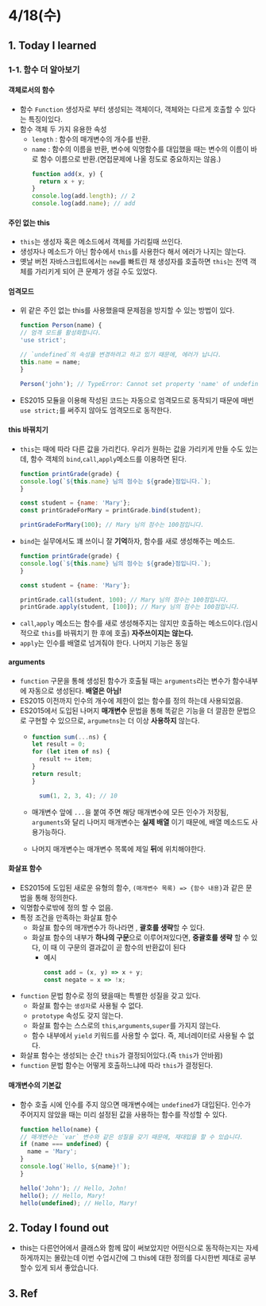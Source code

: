 # 4/18(수)

## 1. Today I learned

### 1-1. 함수 더 알아보기
  
#### 객체로서의 함수
- 함수 `Function` 생성자로 부터 생성되는 객체이다, 객체와는 다르게 호출할 수 있다는 특징이있다.
- 함수 객체 두 가지 유용한 속성
  - `length` : 함수의 매개변수의 개수를 반환.
  - `name` : 함수의 이름을 반환, 변수에 익명함수를 대입했을 때는 변수의 이름이 바로 함수 이름으로 반환.(면접문제에 나올 정도로 중요하지는 않음.)
    ```js
    function add(x, y) {
      return x + y;
    }
    console.log(add.length); // 2
    console.log(add.name); // add
    ```

#### 주인 없는 this
- `this`는 생성자 혹은 메소드에서 객체를 가리킬때 쓰인다.
- 생성자나 메소드가 아닌 함수에서 `this`를 사용한다 해서 에러가 나지는 않는다.
- 옛날 버전 자바스크립트에서는 `new`를 빠트린 채 생성자를 호출하면 `this`는 전역 객체를 가리키게 되어 큰 문제가 생길 수도 있었다.

#### 엄격모드
- 위 같은 주인 없는 this를 사용했을때 문제점을 방지할 수 있는 방법이 있다.
  ```js
  function Person(name) {
  // 엄격 모드를 활성화합니다.
  'use strict';

  // `undefined`의 속성을 변경하려고 하고 있기 때문에, 에러가 납니다.
  this.name = name;
  } 

  Person('john'); // TypeError: Cannot set property 'name' of undefined
  ```
- ES2015 모듈을 이용해 작성된 코드는 자동으로 엄격모드로 동작되기 때문에 매번 `use strict;`를 써주지 않아도 엄격모드로 동작한다.

#### this 바꿔치기
- `this`는 때에 따라 다른 값을 가리킨다. 우리가 원하는 값을 가리키게 만들 수도 있는데, 함수 객체의 `bind`,`call`,`apply`메소드를 이용하면 된다.
  ```js
  function printGrade(grade) {
  console.log(`${this.name} 님의 점수는 ${grade}점입니다.`);
  }

  const student = {name: 'Mary'};
  const printGradeForMary = printGrade.bind(student);

  printGradeForMary(100); // Mary 님의 점수는 100점입니다.
  ```
- `bind`는 실무에서도 꽤 쓰이니 잘 **기억**하자, 함수를 새로 생성해주는  메소드.
  ```js
  function printGrade(grade) {
  console.log(`${this.name} 님의 점수는 ${grade}점입니다.`);
  }

  const student = {name: 'Mary'};

  printGrade.call(student, 100); // Mary 님의 점수는 100점입니다.
  printGrade.apply(student, [100]); // Mary 님의 점수는 100점입니다.
  ```
- `call`,`apply` 메소드는 함수를 새로 생성해주지는 않지만 호출하는 메소드이다.(임시적으로 `this`를 바꿔치기 한 후에 호출) **자주쓰이지는 않는다.** 
- `apply`는 인수를 배열로 넘겨줘야 한다. 나머지 기능은 동일

#### arguments
- `function` 구문을 통해 생성된 함수가 호출될 때는 `arguments`라는 변수가 함수내부에 자동으로 생성된다. **배열은 아님!**
- ES2015 이전까지 인수의 개수에 제한이 없는 함수를 정의 하는데 사용되었음.
- ES2015에서 도입된 나머지 **매개변수** 문법을 통해 똑같은 기능을 더 깔끔한 문법으로 구현할 수 있으므로, `argumetns`는 더 이상 **사용하지** 않는다.
  - ```js
    function sum(...ns) {
    let result = 0;
    for (let item of ns) {
      result += item;
    }
    return result;
    }

      sum(1, 2, 3, 4); // 10
    ```

  - 매개변수 앞에 `...`을 붙여 주면 해당 매개변수에 모든 인수가 저장됨, `arguments`와 달리 나머지 매개변수는 **실제 배열** 이기 때문에, 배열 메소드도 사용가능하다. 
  - 나머지 매개변수는 매개변수 목록에 제일 **뒤**에 위치해야한다.

#### 화살표 함수
- ES2015에 도입된 새로운 유형의 함수, `(매개변수 목록) => {함수 내용}`과 같은 문법을 통해 정의한다.
- 익명함수로밖에 정의 할 수 없음.
- 특정 조건을 만족하는 화살표 함수
  - 화살표 함수의 매개변수가 하나라면 , **괄호를 생략**할 수 있다. 
  - 화살표 함수의 내부가 **하나의 구문**으로 이루어져있다면, **중괄호를 생략** 할 수 있다, 이 때 이 구문의 결과값이 곧 함수의 반환값이 된다
    - 예시
      ```js
      const add = (x, y) => x + y;
      const negate = x => !x;
      ```
- `function` 문법 함수로 정의 됐을때는 특별한 성질을 갖고 있다.
  - 화살표 함수는 `생성자`로 사용될 수 없다.
  - `prototype` 속성도 갖지 않는다.
  - 화살표 함수는 스스로의 `this`,`arguments`,`super`를 가지지 않는다.
  - 함수 내부에서 `yield` 키워드를 사용할 수 없다. 즉, 제너레이터로 사용될 수 없다. 
- 화살표 함수는 생성되는 순간 `this`가 결정되어있다.(즉 `this`가 안바뀜)
- `function` 문법 함수는 어떻게 호출하느냐에 따라 `this`가 결정된다.

#### 매개변수의 기본값
- 함수 호출 시에 인수를 주지 않으면 매개변수에는 `undefined`가 대입된다. 인수가 주어지지 않았을 때는 미리 설정된 값을 사용하는 함수를 작성할 수 있다.
  ```js
  function hello(name) {
  // 매개변수는 `var` 변수와 같은 성질을 갖기 때문에, 재대입을 할 수 있습니다.
  if (name === undefined) {
    name = 'Mary';
  }
  console.log(`Hello, ${name}!`);
  }

  hello('John'); // Hello, John!
  hello(); // Hello, Mary!
  hello(undefined); // Hello, Mary!
  ```

## 2. Today I found out
- this는 다른언어에서 클래스와 함께 많이 써보았지만 어떤식으로 동작하는지는 자세하게까지는 몰랐는데 이번 수업시간에 그 this에 대한 정의를 다시한번 제대로 공부할수 있게 되서 좋았습니다.
  
## 3. Ref